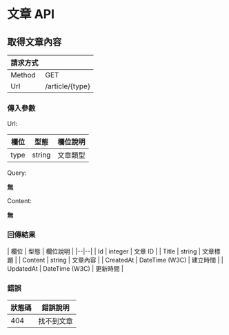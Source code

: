 # 文章 API

## 取得文章內容

|請求方式||
|--------|-----|
| Method | GET |
| Url    | /article/{type} |

### 傳入參數

Url:

| 欄位  | 型態 | 欄位說明 |
|--|--| -- |
| type  | string | 文章類型 |


Query:

**無**

Content:

**無**

### 回傳結果
| 欄位  | 型態 | 欄位說明 |
|--|--|
| Id | integer | 文章 ID |
| Title | string | 文章標題 |
| Content | string | 文章內容 |
| CreatedAt | DateTime (W3C) | 建立時間 |
| UpdatedAt | DateTime (W3C) | 更新時間 |

### 錯誤
| 狀態碼  | 錯誤說明 |
|--|--|
|404| 找不到文章 |
